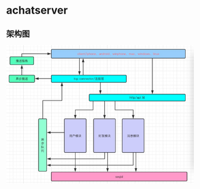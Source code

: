 # achatserver
## 架构图  
![architecture](https://github.com/davidqian/achatserver/blob/master/resource/img/architecture.jpg)
